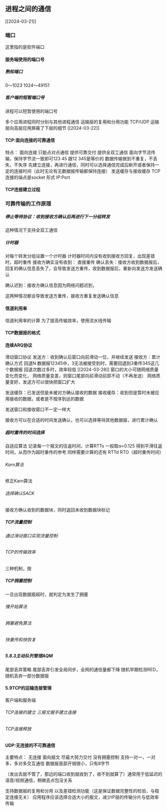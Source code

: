 ## 进程之间的通信
[[2024-03-21]]
### 端口
这里指的是软件端口
#### 服务端使用的端口号
##### 熟知端口
0～1023
1024～49151

##### 客户端的短暂端口号
进程可以短暂使用的端口号

多个应用进程同时分别与其他进程通信
运输层的复用和分用功能
TCP/UDP
运输层向高层应用屏蔽了下层的细节
[[2024-03-22]]

#### TCP:面向连接的可靠通信
特点：
面向连接
只能点对点通信
提供可靠交付
提供全双工通信
面向字节流传输，保持字节流一致即可123 45 跟12 345是等价的
数据传输做到不重复，不丢失，不失序
先建立连接，再进行通信，同时可以选择通信完成后断开或者保持一定的连接时间（此时无论有无数据报传输都保持连接）
发送缓存与接收缓存
TCP连接的端点是socket
形式    IP:Port

#### TCP连接建立过程

### 可靠传输的工作原理
##### 停止等待协议：收到接收方确认后再进行下一分组转发
这种情况下支持全双工通信
##### 计时器
对每个转发分组设置一个计时器
计时器时间内没有收到接收方回复，出现差错时，超时重传
接收方确实没有收到：
直接重传
确认丢失：接收方收到数据报后，回复的确认信息丢失了，会导致发送方重传，收到数据报后，重新向发送方发送确认


确认迟到：接收方确认信息因为网络问题迟到，

这两种情况都会导致发送方重传，接收方重复发送确认信息

#### 信道利用率
信道利用率的计算
为了提高传输效率，使用流水线传输
#### TCP数据报的格式
#### 连续ARQ协议
滑动窗口协议
发送方：收到确认后窗口向前滑动一位，并继续发送
接收方：累计确认方式
回退N
数据报12345中，3无法被接受到时，需要回退到3重传345这几个数据报
回退次数过多时，效率较低
[[2024-03-28]]
窗口的大小可随网络质量变化而变化，
网络质量变差，则窗口尾部向前滑动前部不动（不再发送）
网络质量变好，发送方可以很快把窗口扩大

发送缓存：已发送但是未被对方确认接收的数据
接收缓存：收到但是暂时未被应用接收的数据，或者是不按序到达的数据

发送窗口和接收窗口不一定一样大

接收方可以在合适的时间发送确认，也可以选择等待其他数据报，进行累计确认

##### 超时重传的时间选择
自适应算法
记录每一个报文的往返时间，计算RTTs 一般取α=0.125
得到平滑往返时间，从而作为超时重传的参考
同样需要计算的还有
RTTd
RTO（超时重传时间）

###### Karn算法
修正Karn算法

###### 选择确认SACK
接收方确认收到的数据块，同时返回未收到数据块标记

##### TCP流量控制
###### 通过滑动窗口实现流量控制
###### TCP的传输效率
三种机制，按

##### TCP拥塞控制
一旦出现数据报超时，就判定为发生了拥塞
###### 慢开始算法
###### 拥塞避免算法
###### 快重传和快恢复


##### 5.8.3主动队列管理AQM
尾部丢弃策略
尾部丢弃引发全局同步，全网的通信量都下降
随机早期检测RED，随机丢弃一部分数据报



#### 5.9TCP的运输连接管理
客户端和服务端
###### TCP连接的建立 三报文握手建立连接

###### TCP连接释放 



#### UDP:无连接的不可靠通信
主要特点：
无连接
面向报文
尽最大努力交付
没有拥塞控制
支持一对一，一对多，多对多交互通信
数据报首部开销很小，只有8字节

（发出去就不管了，那边的端口收到就收到了，收不到就算了）通常用于低延迟的语音/视频通信，稍微丟点包没关系

支持数据报的复用和分用
以及差错检测功能（这是保证数据完整性的检验，与稳定连接无关）
应用程序应该选择合适大小的报文，减少IP层的传输分片与低效率传输